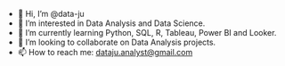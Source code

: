 - 👋 Hi, I’m @data-ju
- 👀 I’m interested in Data Analysis and Data Science.
- 🌱 I’m currently learning Python, SQL, R, Tableau, Power BI and Looker.
- 💞️ I’m looking to collaborate on Data Analysis projects.
- 📫 How to reach me: dataju.analyst@gmail.com

<!---
data-ju/data-ju is a ✨ special ✨ repository because its `README.md` (this file) appears on your GitHub profile.
You can click the Preview link to take a look at your changes.
--->
